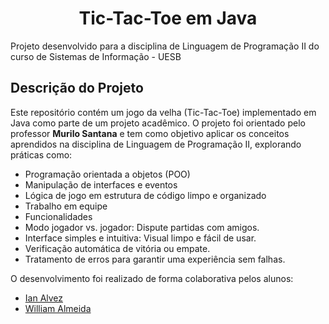 <h1 align="center"> Tic-Tac-Toe em Java </h1>

<p>
  Projeto desenvolvido para a disciplina de Linguagem de Programação II do curso de Sistemas de Informação - UESB
</p>

<h2> Descrição do Projeto </h2>

<p>
	Este repositório contém um jogo da velha (Tic-Tac-Toe) implementado em Java como parte de um projeto acadêmico. O projeto foi orientado pelo professor <strong>Murilo Santana</strong> e tem como objetivo aplicar os conceitos aprendidos na disciplina de Linguagem de Programação II, explorando práticas como:
</p>

- Programação orientada a objetos (POO)
- Manipulação de interfaces e eventos
- Lógica de jogo em estrutura de código limpo e organizado
- Trabalho em equipe
- Funcionalidades
- Modo jogador vs. jogador: Dispute partidas com amigos.
- Interface simples e intuitiva: Visual limpo e fácil de usar.
- Verificação automática de vitória ou empate.
- Tratamento de erros para garantir uma experiência sem falhas.

<p>
	O desenvolvimento foi realizado de forma colaborativa pelos alunos:
</p>

- <a href="https://github.com/IanAlvesBezerra">Ian Alvez</a>
- <a href="https://github.com/willalmeid">William Almeida</a>
